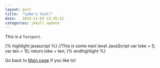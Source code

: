 ```yaml
---
layout: post
title:  "Loke's test!"
date:   2015-11-03 13:35:22
categories: jekyll update
---
```

This is a `Testpost`. 


{% highlight javascript %}
//This is some next level JavaScript
var loke = 5;
var ten = 10;
return loke + ten;
{% endhighlight %}

Go back to [Main page][mainpage] if you like to!

[mainpage]:    http://localhost:4000

